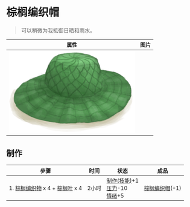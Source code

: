 # 棕榈编织帽  
> 可以稍微为我抵御日晒和雨水。  
  
  属性  |   图片   
 ----  |  ----:   
   |  ![](Sprite/WovenHat.png)   
  
## 制作  
步骤  |  时间  |  状态  |  成品  
----  |  ----  |  ----  |  ----  
1. [棕榈编织物](WeavePalm.md) x 4 + [棕榈叶](PalmFronds.md) x 4  |  2小时  |  [制作(技能)](Skill_Crafting.md)+1<br>[压力](Stress.md)-10<br>[情绪](Morale.md)+5  |  [棕榈编织帽](HatWoven.md)(+1)  
